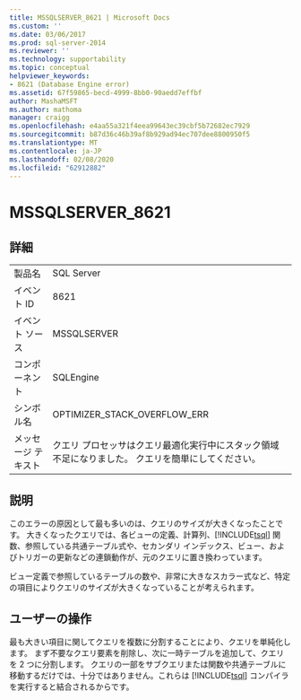 ```yaml
---
title: MSSQLSERVER_8621 | Microsoft Docs
ms.custom: ''
ms.date: 03/06/2017
ms.prod: sql-server-2014
ms.reviewer: ''
ms.technology: supportability
ms.topic: conceptual
helpviewer_keywords:
- 8621 (Database Engine error)
ms.assetid: 67f59865-becd-4999-8bb0-90aedd7effbf
author: MashaMSFT
ms.author: mathoma
manager: craigg
ms.openlocfilehash: e4aa55a321f4eea99643ec39cbf5b72682ec7929
ms.sourcegitcommit: b87d36c46b39af8b929ad94ec707dee8800950f5
ms.translationtype: MT
ms.contentlocale: ja-JP
ms.lasthandoff: 02/08/2020
ms.locfileid: "62912882"
---
```

# <a name="mssqlserver_8621"></a>MSSQLSERVER_8621
    
## <a name="details"></a>詳細  
  
|||  
|-|-|  
|製品名|SQL Server|  
|イベント ID|8621|  
|イベント ソース|MSSQLSERVER|  
|コンポーネント|SQLEngine|  
|シンボル名|OPTIMIZER_STACK_OVERFLOW_ERR|  
|メッセージ テキスト|クエリ プロセッサはクエリ最適化実行中にスタック領域不足になりました。 クエリを簡単にしてください。|  
  
## <a name="explanation"></a>説明  
 このエラーの原因として最も多いのは、クエリのサイズが大きくなったことです。 大きくなったクエリでは、各ビューの定義、計算列、[!INCLUDE[tsql](../../includes/tsql-md.md)] 関数、参照している共通テーブル式や、セカンダリ インデックス、ビュー、およびトリガーの更新などの連鎖動作が、元のクエリに置き換わっています。  
  
 ビュー定義で参照しているテーブルの数や、非常に大きなスカラー式など、特定の項目によりクエリのサイズが大きくなっていることが考えられます。  
  
## <a name="user-action"></a>ユーザーの操作  
 最も大きい項目に関してクエリを複数に分割することにより、クエリを単純化します。 まず不要なクエリ要素を削除し、次に一時テーブルを追加して、クエリを 2 つに分割します。  クエリの一部をサブクエリまたは関数や共通テーブルに移動するだけでは、十分ではありません。これらは [!INCLUDE[tsql](../../includes/tsql-md.md)] コンパイラを実行すると結合されるからです。  
  
  

